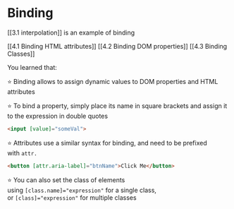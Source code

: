 # Binding

[[3.1 interpolation]] is an example of binding

[[4.1 Binding HTML attributes]]
[[4.2 Binding DOM properties]]
[[4.3 Binding Classes]]



You learned that:

⭐ Binding allows to assign dynamic values to DOM properties and HTML attributes

⭐ To bind a property, simply place its name in square brackets and assign it to the expression in double quotes

```HTML
<input [value]="someVal">
```

⭐ Attributes use a similar syntax for binding, and need to be prefixed with `attr.`

```HTML
<button [attr.aria-label]="btnName">Click Me</button>
```

⭐ You can also set the class of elements using `[class.name]="expression"` for a single class, or `[class]="expression"` for multiple classes